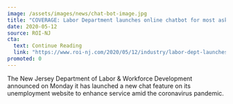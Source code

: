 ```yaml
---
image: /assets/images/news/chat-bot-image.jpg
title: "COVERAGE: Labor Department launches online chatbot for most asked unemployment questions"
date: 2020-05-12
source: ROI-NJ
cta:
  text: Continue Reading
  link: "https://www.roi-nj.com/2020/05/12/industry/labor-dept-launches-online-chatbot-for-most-asked-unemployment-questions/"
promoted: 0
---
```


The New Jersey Department of Labor & Workforce Development announced on Monday it has launched a new chat feature on its unemployment website to enhance service amid the coronavirus pandemic.
